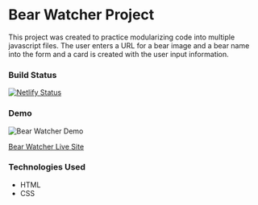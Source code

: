 # Bear Watcher Project

This project was created to practice modularizing code into multiple javascript files. The user enters a URL for a bear image and a bear name into the form and a card is created with the user input information.

### Build Status

[![Netlify Status](https://api.netlify.com/api/v1/badges/c4a6f38a-041e-49f5-a058-c78ab448d88e/deploy-status)](https://app.netlify.com/sites/bear-watcher-kaitvan/deploys)

### Demo

![Bear Watcher Demo](/assets/bear-watcher.gif)

[Bear Watcher Live Site](https://bear-watcher-kaitvan.netlify.app/)

### Technologies Used

* HTML
* CSS
